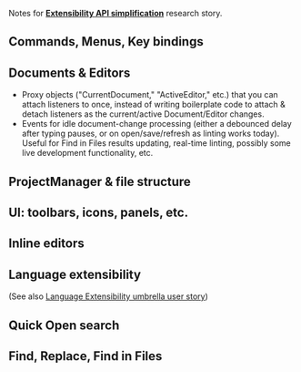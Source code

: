 Notes for **[Extensibility API simplification](https://trello.com/c/iSG75qG4/995-research-extensibility-api-simplification)** research story.

## Commands, Menus, Key bindings

## Documents & Editors

* Proxy objects ("CurrentDocument," "ActiveEditor," etc.) that you can attach listeners to once, instead of writing boilerplate code to attach & detach listeners as the current/active Document/Editor changes.
* Events for idle document-change processing (either a debounced delay after typing pauses, or on open/save/refresh as linting works today). Useful for Find in Files results updating, real-time linting, possibly some live development functionality, etc.

## ProjectManager & file structure

## UI: toolbars, icons, panels, etc.

## Inline editors

## Language extensibility

(See also [Language Extensibility umbrella user story](https://trello.com/c/D2L7SAq5/639-language-extensibility-apis-for-extensions-to-add-new-language-syntax-coloring-mode-rich-editing-support))

## Quick Open search

## Find, Replace, Find in Files